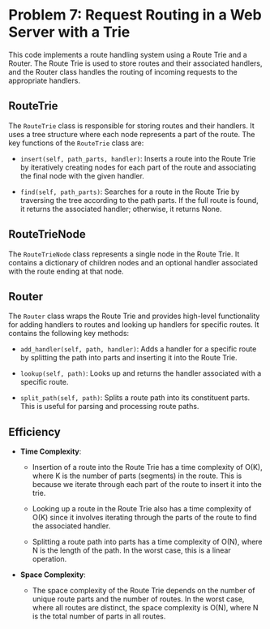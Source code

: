 # Problem 7: Request Routing in a Web Server with a Trie

This code implements a route handling system using a Route Trie and a Router. The Route Trie is used to store routes and their associated handlers, and the Router class handles the routing of incoming requests to the appropriate handlers.

## RouteTrie

The `RouteTrie` class is responsible for storing routes and their handlers. It uses a tree structure where each node represents a part of the route. The key functions of the `RouteTrie` class are:

- `insert(self, path_parts, handler)`: Inserts a route into the Route Trie by iteratively creating nodes for each part of the route and associating the final node with the given handler.

- `find(self, path_parts)`: Searches for a route in the Route Trie by traversing the tree according to the path parts. If the full route is found, it returns the associated handler; otherwise, it returns None.

## RouteTrieNode

The `RouteTrieNode` class represents a single node in the Route Trie. It contains a dictionary of children nodes and an optional handler associated with the route ending at that node.

## Router

The `Router` class wraps the Route Trie and provides high-level functionality for adding handlers to routes and looking up handlers for specific routes. It contains the following key methods:

- `add_handler(self, path, handler)`: Adds a handler for a specific route by splitting the path into parts and inserting it into the Route Trie.

- `lookup(self, path)`: Looks up and returns the handler associated with a specific route.

- `split_path(self, path)`: Splits a route path into its constituent parts. This is useful for parsing and processing route paths.

## Efficiency

- **Time Complexity**:

    - Insertion of a route into the Route Trie has a time complexity of O(K), where K is the number of parts (segments) in the route. This is because we iterate through each part of the route to insert it into the trie.
    
    - Looking up a route in the Route Trie also has a time complexity of O(K) since it involves iterating through the parts of the route to find the associated handler.

    - Splitting a route path into parts has a time complexity of O(N), where N is the length of the path. In the worst case, this is a linear operation.

- **Space Complexity**:

    - The space complexity of the Route Trie depends on the number of unique route parts and the number of routes. In the worst case, where all routes are distinct, the space complexity is O(N), where N is the total number of parts in all routes.
